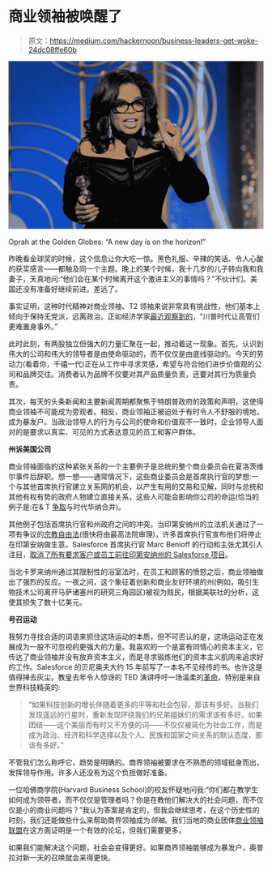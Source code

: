 # 商业领袖被唤醒了

> 原文：<https://medium.com/hackernoon/business-leaders-get-woke-24dc08ffe60b>

![](img/041b53b09d1be79cac11030efe676ec8.png)

Oprah at the Golden Globes: “A new day is on the horizon!”

昨晚看金球奖的时候，这个信息让你大吃一惊。黑色礼服、辛辣的笑话、令人心酸的获奖感言——都触及同一个主题。晚上的某个时候，我十几岁的儿子转向我和我妻子，天真地问:“他们会在某个时候离开这个激进主义的事情吗？”不伙计们。美国还没有准备好继续前进。差远了。

事实证明，这种时代精神对商业领袖、T2 领袖来说非常具有挑战性，他们基本上倾向于保持无党派，远离政治。正如经济学家[最近观察到的](https://www.economist.com/news/business/21731855-left-leaning-employees-leave-many-bosses-little-choice-mount-barricades)，“川普时代让高管们更难置身事外。”

此时此刻，有两股独立但强大的力量汇聚在一起，推动着这一现象。首先，认识到伟大的公司和伟大的领导者是由使命驱动的，而不仅仅是由底线驱动的。今天的劳动力(看着你，千禧一代)正在从工作中寻求灵感，希望与符合他们进步价值观的公司和品牌交往。消费者认为品牌不仅要对其产品质量负责，还要对其行为质量负责。

其次，每天的头条新闻和主要新闻周期都聚焦于特朗普政府的政策和声明，这使得商业领袖不可能成为旁观者。相反，商业领袖正被迫处于有时令人不舒服的境地，成为暴发户。当政治领导人的行为与公司的使命和价值观不一致时，企业领导人面对的是要求以真实、可见的方式表达意见的员工和客户群体。

**州诉美国公司**

商业领袖面临的这种紧张关系的一个主要例子是总统的整个商业委员会在夏洛茨维尔事件后辞职。想一想——通常情况下，这些商业委员会是首席执行官的梦想:一个与其他首席执行官建立关系网的机会，以产生有用的交易和见解，同时与总统和其他有权有势的政府人物建立直接关系，这些人可能会影响你公司的命运(恰当的例子是:在& T [争取](https://www.theatlantic.com/business/archive/2017/11/trump-att-time-warner/546443/)与时代华纳合并)。

其他例子包括首席执行官和州政府之间的冲突。当印第安纳州的立法机关通过了一项有争议的[宗教自由法](https://www.indystar.com/story/news/politics/2017/08/31/conservative-foegroups-challenging-rfra-fix-ask-supreme-court-weigh-through-colorado-gay-wedding-cas/621782001/)(很快将由最高法院审理)，许多首席执行官宣布他们将停止在印第安纳做生意。Salesforce 首席执行官 Marc Benioff 的行动和主张尤其引人注目，[取消了所有要求客户或员工前往印第安纳州的 Salesforce 项目](https://www.huffingtonpost.com/2015/04/07/marc-benioff-indiana_n_7017032.html)。

当北卡罗来纳州通过其限制性的浴室法时，在员工和顾客的愤怒之后，商业领袖做出了强烈的反应。一夜之间，这个象征着创新和商业友好环境的州(例如，吸引生物技术公司离开马萨诸塞州的研究三角园区)被视为贱民，根据美联社的分析，这使其损失了数十亿美元。

**号召运动**

我努力寻找合适的词语来抓住这场运动的本质，但不可否认的是，这场运动正在发展成为一股不可忽视的更强大的力量。我喜欢的一个是富有同情心的资本主义，它传达了商业领袖并没有放弃资本主义，而是寻求锻炼他们的资本主义肌肉来追求好的工作。Salesforce 的贝尼奥夫大约 15 年前写了一本名不见经传的书。也许这是值得掸去灰尘。教皇去年令人惊讶的 TED 演讲呼吁一场温柔的[革命](https://www.npr.org/sections/thetwo-way/2017/04/26/525699847/in-surprise-ted-talk-pope-francis-asks-the-powerful-for-revolution-of-tenderness)，特别是来自世界科技精英的:

> “如果科技创新的增长伴随着更多的平等和社会包容，那该有多好。当我们发现遥远的行星时，重新发现环绕我们的兄弟姐妹们的需求该有多好。如果团结——这个美丽而有时又不方便的词——不仅仅被简化为社会工作，而是成为政治、经济和科学选择以及个人、民族和国家之间关系的默认态度，那该有多好。”

不管我们怎么称呼它，趋势是明确的。商界领袖被要求在不熟悉的领域挺身而出，发挥领导作用。许多人还没有为这个负担做好准备。

一位哈佛商学院(Harvard Business School)的校友怀疑地问我:“你们都在教学生如何成为领导者，而不仅仅是管理者吗？你是在教他们解决大的社会问题，而不仅仅是小的商业问题吗？”我认为答案是肯定的，但我会继续思考，在这个历史性的时刻，我们还能做些什么来帮助商界领袖成为*领袖*。我们当地的商业团体[商业领袖联盟](http://alliancebl.org/)在这方面证明是一个有效的论坛，但我们需要更多。

如果我们能解决这个问题，社会会变得更好。如果商界领袖能够成为暴发户，奥普拉对新一天的召唤就会来得更快。